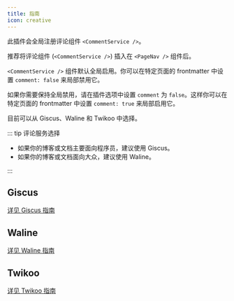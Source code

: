 ```yaml
---
title: 指南
icon: creative
---
```


此插件会全局注册评论组件 `<CommentService />`。

推荐将评论组件 (`<CommentService />`) 插入在 `<PageNav />` 组件后。

`<CommentService />` 组件默认全局启用。你可以在特定页面的 frontmatter 中设置 `comment: false` 来局部禁用它。

如果你需要保持全局禁用，请在插件选项中设置 `comment` 为 `false`。这样你可以在特定页面的 frontmatter 中设置 `comment: true` 来局部启用它。

目前可以从 Giscus、Waline 和 Twikoo 中选择。

::: tip 评论服务选择

- 如果你的博客或文档主要面向程序员，建议使用 Giscus。
- 如果你的博客或文档面向大众，建议使用 Waline。

:::

## Giscus

[详见 Giscus 指南](giscus.md)

## Waline

[详见 Waline 指南](waline.md)

## Twikoo

[详见 Twikoo 指南](twikoo.md)
